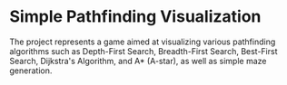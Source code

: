 # Simple Pathfinding Visualization

The project represents a game aimed at visualizing various pathfinding algorithms such as 
Depth-First Search, Breadth-First Search, Best-First Search, Dijkstra's Algorithm, and A* (A-star), 
as well as simple maze generation.
